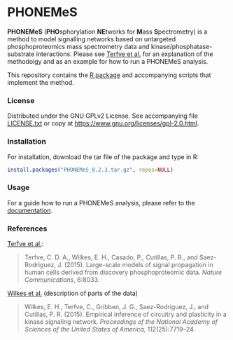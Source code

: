 # PHONEMeS

**PHONEMeS** (**PHO**sphorylation **NE**tworks for **M**ass **S**pectrometry) is a method to model signalling networks based on untargeted phosphoproteomics mass spectrometry data and kinase/phosphatase-substrate interactions. 
Please see [Terfve et al.](http://www.nature.com/articles/ncomms9033) for an explanation of the methodolgy and as an example for how to run a PHONEMeS analysis.

This repository contains the [R package](https://github.com/saezlab/PHONEMeS/tree/master/Package) and accompanying scripts that implement the method.

### License

Distributed under the GNU GPLv2 License. See accompanying file [LICENSE.txt](https://github.com/saezlab/PHONEMeS/blob/master/LICENSE.txt) or copy at https://www.gnu.org/licenses/gpl-2.0.html.

### Installation

For installation, download the tar file of the package and type in R:

```R
install.packages("PHONEMeS_0.2.3.tar.gz", repos=NULL)
```

### Usage

For a guide how to run a PHONEMeS analysis, please refer to the [documentation](https://github.com/saezlab/PHONEMeS/blob/master/Documentation/how_to.md).

### References

[Terfve et al.](http://www.nature.com/articles/ncomms9033):

> Terfve, C. D. A., Wilkes, E. H., Casado, P., Cutillas, P. R., and Saez-Rodriguez, J. (2015). Large-scale models of signal propagation in human cells derived from discovery phosphoproteomic data. *Nature Communications*, 6:8033.

[Wilkes et al.](http://www.pnas.org/content/112/25/7719.abstract) (description of parts of the data)

> Wilkes, E. H., Terfve, C., Gribben, J. G., Saez-Rodriguez, J., and Cutillas, P. R. (2015). Empirical inference of circuitry and plasticity in a kinase signaling network. *Proceedings of the National Academy of Sciences of the United States of America,* 112(25):7719–24.

